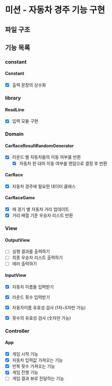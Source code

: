 # 미션 - 자동차 경주 기능 구현

## 파일 구조

## 기능 목록

### constant

#### Constant

- [x] 출력 문장의 상수화

### library

#### ReadLine

- [x] 입력 모듈 구현

### Domain

#### CarRaceResultRandomGenerator

- [x] 라운드 별 자동차들의 이동 여부를 반환
  - [x] 자동차 한 대의 이동 여부를 랜덤으로 결정 후 반환

#### CarRace
- [x] 자동차 경주에 필요한 데이터 클래스

#### CarRaceGame

- [x] 매 경기 별 자동차 거리 업데이트
- [x] 거리 배열 기준 우승자 리스트 반환

### View

#### OutputView

- [ ] 실행 결과를 출력하기
- [ ] 최종 우승자 리스트 출력하기
- [ ] 에러 출력하기

#### InputView

- [x] 자동차 이름들 입력받기
- [x] 라운드 횟수 입력받기

- [x] 자동차이름 유효성 검사 (1자~5자만 가능)
- [x] 횟수의 유효성 검사 (숫자만 가능)

### Controller

#### App

- [x] 게임 시작 기능
- [x] 자동차 입력값 가져오는 기능
- [x] 반복 횟수 가져오는 기능
- [x] 게임 진행 기능
- [ ] 게임 결과 뷰로 전달하는 기능
